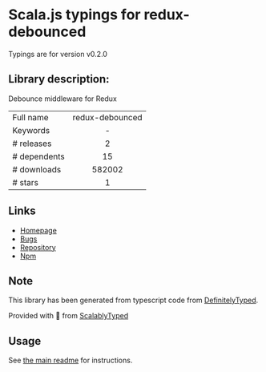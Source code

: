 
# Scala.js typings for redux-debounced

Typings are for version v0.2.0

## Library description:
Debounce middleware for Redux

|                    |                 |
| ------------------ | :-------------: |
| Full name          | redux-debounced |
| Keywords           | - |
| # releases         | 2 |
| # dependents       | 15 |
| # downloads        | 582002 |
| # stars            | 1 |

## Links
- [Homepage](https://github.com/ryanseddon/redux-debounce#readme)
- [Bugs](https://github.com/ryanseddon/redux-debounce/issues)
- [Repository](https://github.com/ryanseddon/redux-debounce)
- [Npm](https://www.npmjs.com/package/redux-debounced)
    


## Note
This library has been generated from typescript code from [DefinitelyTyped](https://definitelytyped.org).

Provided with :purple_heart: from [ScalablyTyped](https://github.com/oyvindberg/ScalablyTyped)

## Usage
See [the main readme](../../readme.md) for instructions.


